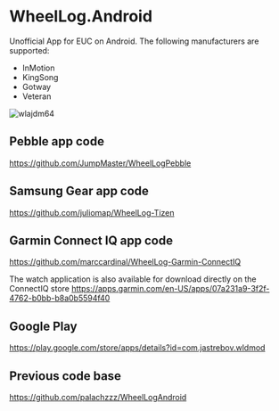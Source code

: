 # WheelLog.Android

Unofficial App for EUC on Android. 
The following manufacturers are supported:
- InMotion
- KingSong
- Gotway
- Veteran

![wlajdm64](https://user-images.githubusercontent.com/73445930/97120898-337c2400-1723-11eb-8c75-fd51b41a8b9e.jpg)

## Pebble app code

https://github.com/JumpMaster/WheelLogPebble

## Samsung Gear app code

https://github.com/juliomap/WheelLog-Tizen

## Garmin Connect IQ app code

https://github.com/marccardinal/WheelLog-Garmin-ConnectIQ

The watch application is also available for download directly on the ConnectIQ store https://apps.garmin.com/en-US/apps/07a231a9-3f2f-4762-b0bb-b8a0b5594f40

## Google Play

https://play.google.com/store/apps/details?id=com.jastrebov.wldmod


## Previous code base

https://github.com/palachzzz/WheelLogAndroid
